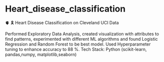 # Heart_disease_classification
🫀 🎗️ Heart Disease Classification on Cleveland UCI Data

Performed Exploratory Data Analysis, created visualization with attributes to find patterns, experimented with different ML 
algorithms and found Logistic Regression and Random Forest to be best model. Used Hyperparameter tuning to enhance 
accuracy to 88 %. 
Tech Stack: Python (scikit-learn, pandas,numpy, matplotlib,seaborn)
